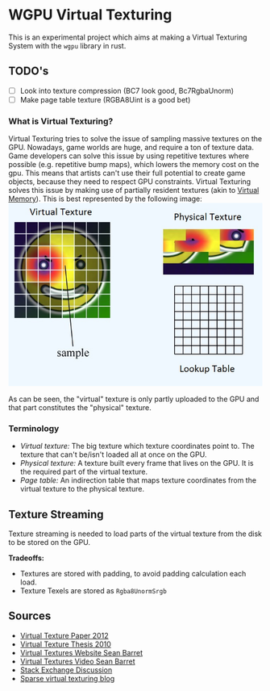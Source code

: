 # WGPU Virtual Texturing

This is an experimental project which aims at making a Virtual Texturing System with the `wgpu` library in rust.

## TODO's
- [ ] Look into texture compression (BC7 look good, Bc7RgbaUnorm)
- [ ] Make page table texture (RGBA8Uint is a good bet)

### **What is Virtual Texturing?**

Virtual Texturing tries to solve the issue of sampling massive textures on the GPU. Nowadays, game worlds are huge, and require
a ton of texture data. Game developers can solve this issue by using repetitive textures where possible (e.g. repetitive bump maps),
which lowers the memory cost on the gpu. This means that artists can't use their full potential to create game objects, because they need
to respect GPU constraints. Virtual Texturing solves this issue by making use of partially resident textures
(akin to [Virtual Memory](https://en.wikipedia.org/wiki/Virtual_memory)). This is best represented by the following image:
![Virtual Texturing Basic Idea](./assets/virtual_texturing_base.jpg "Virtual Texturing Idea")

As can be seen, the "virtual" texture is only partly uploaded to the GPU and that part constitutes the "physical" texture.

### Terminology

- *Virtual texture:* The big texture which texture coordinates point to. The texture that can't be/isn't loaded all at once on the GPU.
- *Physical texture:* A texture built every frame that lives on the GPU. It is the required part of the virtual texture.
- *Page table:* An indirection table that maps texture coordinates from the virtual texture to the physical texture.

## Texture Streaming

Texture streaming is needed to load parts of the virtual texture from the disk to be stored on the GPU.

**Tradeoffs:**
- Textures are stored with padding, to avoid padding calculation each load.
- Texture Texels are stored as `Rgba8UnormSrgb`


## Sources
- [Virtual Texture Paper 2012](https://www.mrelusive.com/publications/papers/Software-Virtual-Textures.pdf)
- [Virtual Texture Thesis 2010](https://www.cg.tuwien.ac.at/research/publications/2010/Mayer-2010-VT/Mayer-2010-VT-Thesis.pdf)
- [Virtual Textures Website Sean Barret](https://silverspaceship.com/src/svt/)
- [Virtual Textures Video Sean Barret](https://www.youtube.com/watch?v=MejJL87yNgI)
- [Stack Exchange Discussion](https://computergraphics.stackexchange.com/questions/1768/how-can-virtual-texturing-actually-be-efficient)
- [Sparse virtual texturing blog](http://holger.dammertz.org/stuff/notes_VirtualTexturing.html)
